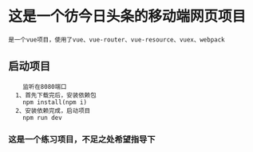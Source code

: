 # 这是一个彷今日头条的移动端网页项目
  ```是一个vue项目，使用了vue、vue-router、vue-resource、vuex、webpack```


## 启动项目
```
	监听在8080端口
  1、首先下载完后，安装依赖包
    npm install(npm i)
  2、安装依赖完成，启动项目
    npm run dev
```
### 这是一个练习项目，不足之处希望指导下
